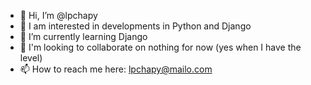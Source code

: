 - 👋 Hi, I’m @lpchapy
- 👀  I am interested in developments in Python and Django
- 🌱 I’m currently learning Django
- 💞️ I'm looking to collaborate on nothing for now (yes when I have the level)
- 📫 How to reach me here: lpchapy@mailo.com

<!---
lpchapy/lpchapy is a ✨ special ✨ repository because its `README.md` (this file) appears on your GitHub profile.
You can click the Preview link to take a look at your changes.
--->

